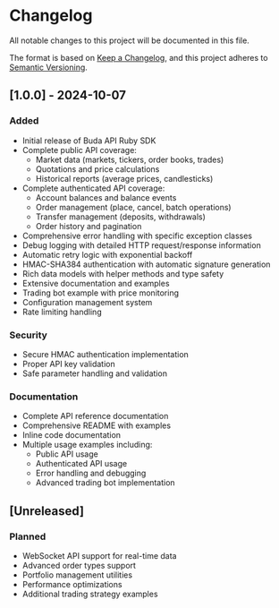 # Changelog

All notable changes to this project will be documented in this file.

The format is based on [Keep a Changelog](https://keepachangelog.com/en/1.0.0/),
and this project adheres to [Semantic Versioning](https://semver.org/spec/v2.0.0.html).

## [1.0.0] - 2024-10-07

### Added
- Initial release of Buda API Ruby SDK
- Complete public API coverage:
  - Market data (markets, tickers, order books, trades)
  - Quotations and price calculations
  - Historical reports (average prices, candlesticks)
- Complete authenticated API coverage:
  - Account balances and balance events
  - Order management (place, cancel, batch operations)
  - Transfer management (deposits, withdrawals)
  - Order history and pagination
- Comprehensive error handling with specific exception classes
- Debug logging with detailed HTTP request/response information
- Automatic retry logic with exponential backoff
- HMAC-SHA384 authentication with automatic signature generation
- Rich data models with helper methods and type safety
- Extensive documentation and examples
- Trading bot example with price monitoring
- Configuration management system
- Rate limiting handling

### Security
- Secure HMAC authentication implementation
- Proper API key validation
- Safe parameter handling and validation

### Documentation
- Complete API reference documentation
- Comprehensive README with examples
- Inline code documentation
- Multiple usage examples including:
  - Public API usage
  - Authenticated API usage  
  - Error handling and debugging
  - Advanced trading bot implementation

## [Unreleased]

### Planned
- WebSocket API support for real-time data
- Advanced order types support
- Portfolio management utilities
- Performance optimizations
- Additional trading strategy examples